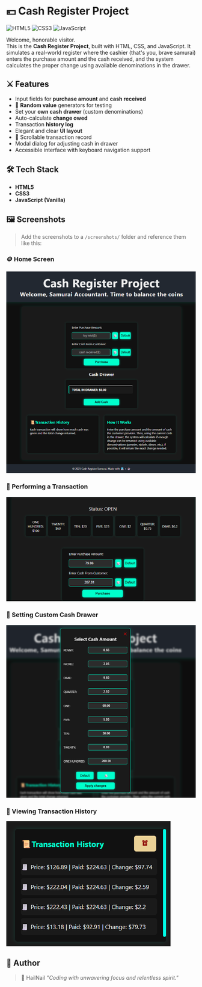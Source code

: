 # 💴 Cash Register Project

![HTML5](https://img.shields.io/badge/HTML5-E34F26?style=for-the-badge&logo=html5&logoColor=white)
![CSS3](https://img.shields.io/badge/CSS3-1572B6?style=for-the-badge&logo=css3&logoColor=white)
![JavaScript](https://img.shields.io/badge/JavaScript-F7DF1E?style=for-the-badge&logo=javascript&logoColor=black)

Welcome, honorable visitor.  
This is the **Cash Register Project**, built with HTML, CSS, and JavaScript. It simulates a real-world register where the cashier (that's you, brave samurai) enters the purchase amount and the cash received, and the system calculates the proper change using available denominations in the drawer.

## ⚔️ Features

- Input fields for **purchase amount** and **cash received**
- 🎲 **Random value** generators for testing
- Set your **own cash drawer** (custom denominations)
- Auto-calculate **change owed**
- Transaction **history log**
- Elegant and clear **UI layout**
- 📜 Scrollable transaction record
- Modal dialog for adjusting cash in drawer
- Accessible interface with keyboard navigation support

## 🛠️ Tech Stack

- **HTML5**
- **CSS3**
- **JavaScript (Vanilla)**

## 🖼️ Screenshots

> Add the screenshots to a `/screenshots/` folder and reference them like this:

### 🪙 Home Screen

![Home screen](./screenshots/home.png)

### 🔢 Performing a Transaction

![Perform transaction](./screenshots/transaction.png)

### 💼 Setting Custom Cash Drawer

![Cash drawer modal](./screenshots/cash-drawer.png)

### 📜 Viewing Transaction History

![History log](./screenshots/history.png)

## 🧙 Author

> 🥷 HailNail
> _"Coding with unwavering focus and relentless spirit."_

